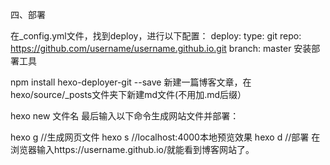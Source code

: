 四、部署

在_config.yml文件，找到deploy，进行以下配置：
deploy:
  type: git
  repo: https://github.com/username/username.github.io.git
  branch: master
安装部署工具

npm install hexo-deployer-git --save
新建一篇博客文章，在hexo/source/_posts文件夹下新建md文件(不用加.md后缀）

hexo new 文件名
最后输入以下命令生成网站文件并部署：

hexo g //生成网页文件
hexo s //localhost:4000本地预览效果
hexo d //部署
在浏览器输入https://username.github.io/就能看到博客网站了。
